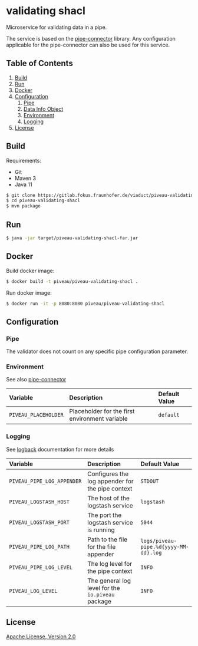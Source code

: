 # validating shacl
Microservice for validating data in a pipe.

The service is based on the [pipe-connector](https://gitlab.fokus.fraunhofer.de/viaduct/pipe-connector) library. Any configuration applicable for the pipe-connector can also be used for this service.

## Table of Contents
1. [Build](#build)
1. [Run](#run)
1. [Docker](#docker)
1. [Configuration](#configuration)
    1. [Pipe](#pipe)
    1. [Data Info Object](#data-info-object)
    1. [Environment](#environment)
    1. [Logging](#logging)
1. [License](#license)

## Build

Requirements:
 * Git
 * Maven 3
 * Java 11

```bash
$ git clone https://gitlab.fokus.fraunhofer.de/viaduct/piveau-validating-shacl.git
$ cd piveau-validating-shacl
$ mvn package
```
 
## Run

```bash
$ java -jar target/piveau-validating-shacl-far.jar
```

## Docker

Build docker image:
```bash
$ docker build -t piveau/piveau-validating-shacl .
```

Run docker image:
```bash
$ docker run -it -p 8080:8080 piveau/piveau-validating-shacl
```

## Configuration

### Pipe
The validator does not count on any specific pipe configuration parameter.

### Environment
See also [pipe-connector](https://gitlab.fokus.fraunhofer.de/viaduct/pipe-connector)

| Variable| Description | Default Value |
| :--- | :--- | :--- |
| `PIVEAU_PLACEHOLDER` | Placeholder for the first environment variable | `default` |

### Logging
See [logback](https://logback.qos.ch/documentation.html) documentation for more details

| Variable| Description | Default Value |
| :--- | :--- | :--- |
| `PIVEAU_PIPE_LOG_APPENDER` | Configures the log appender for the pipe context | `STDOUT` |
| `PIVEAU_LOGSTASH_HOST`            | The host of the logstash service | `logstash` |
| `PIVEAU_LOGSTASH_PORT`            | The port the logstash service is running | `5044` |
| `PIVEAU_PIPE_LOG_PATH`     | Path to the file for the file appender | `logs/piveau-pipe.%d{yyyy-MM-dd}.log` |
| `PIVEAU_PIPE_LOG_LEVEL`    | The log level for the pipe context | `INFO` |
| `PIVEAU_LOG_LEVEL`    | The general log level for the `io.piveau` package | `INFO` |

## License

[Apache License, Version 2.0](LICENSE.md)
